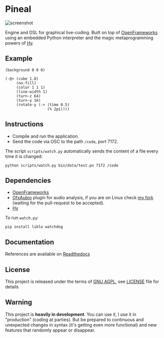 Pineal
======

![screenshot](http://i.imgur.com/3lBNKan.png)

Engine and DSL for graphical live-coding.
Built on top of [OpenFrameworks](http://openframeworks.cc/) using an embedded
Python interpreter and the magic metaprogramming powers of [Hy](http://hylang.org).


Example
-------

```hy
(background 0 0 0)

(-@> (cube 1.8)
	 (no-fill)
	 (color 1 1 1)
	 (line-width 1)
	 (turn-z 64)
	 (turn-y 16)
	 (rotate-y (-> (time 0.5)
                   (% 2pi))))

```

Instructions
------------

- Compile and run the application.
- Send the code via OSC to the path `/code`, port 7172.

The script `scripts/watch.py` automatically sends the content of a file every
time it is changed:

```
python scripts/watch.py bin/data/test.pn 7172 /code
```


Dependencies
------------

- [OpenFrameworks](http://openframeworks.cc/)
- [OfxAubio](https://github.com/aubio/ofxAubio) plugin for audio analysis, if you
  are on Linux check [my fork](https://github.com/edne/ofxAubio) (waiting for the
  pull-request to be accepted).
- [Hy](http://hylang.org)

To run `watch.py`:
```
pip install liblo watchdog
```


Documentation
-------------
References are available on [Readthedocs](http://pineal.readthedocs.org/en/latest/)


License
-------
This project is released under the terms of [GNU AGPL](http://www.gnu.org/licenses/agpl-3.0.html), see [LICENSE](LICENSE) file for details


Warning
-------
This project is **heavily in development**. You can use it, I use it in
"production" (coding at parties). But be prepared to continuous and unexpected
changes in syntax (it's getting even more functional) and new features that
randomly appear or disappear.

